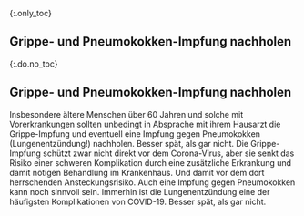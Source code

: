 {:.only_toc}
## Grippe- und Pneumokokken-Impfung nachholen

{:.do.no_toc}
## Grippe- und Pneumokokken-Impfung nachholen

Insbesondere ältere Menschen über 60 Jahren und solche mit Vorerkrankungen sollten unbedingt in Absprache mit ihrem Hausarzt die Grippe-Impfung und eventuell eine Impfung gegen Pneumokokken (Lungenentzündung!) nachholen. Besser spät, als gar nicht.
Die Grippe-Impfung schützt zwar nicht direkt vor dem Corona-Virus, aber sie senkt das Risiko einer schweren Komplikation durch eine zusätzliche Erkrankung und damit nötigen Behandlung im Krankenhaus. Und damit vor dem dort herrschenden Ansteckungsrisiko.
Auch eine Impfung gegen Pneumokokken kann noch sinnvoll sein. Immerhin ist die Lungenentzündung eine der häufigsten Komplikationen von COVID-19.
Besser spät, als gar nicht.
